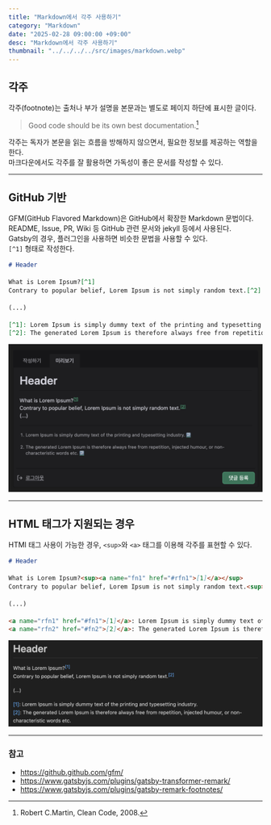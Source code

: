 ```yaml
---
title: "Markdown에서 각주 사용하기"
category: "Markdown"
date: "2025-02-28 09:00:00 +09:00"
desc: "Markdown에서 각주 사용하기"
thumbnail: "../../../../src/images/markdown.webp"
---
```


## 각주

각주(footnote)는 출처나 부가 설명을 본문과는 별도로 페이지 하단에 표시한 글이다.

> Good code should be its own best documentation.[^1]

각주는 독자가 본문을 읽는 흐름을 방해하지 않으면서, 필요한 정보를 제공하는 역할을 한다.<br>
마크다운에서도 각주를 잘 활용하면 가독성이 좋은 문서를 작성할 수 있다.

---

## GitHub 기반

GFM(GitHub Flavored Markdown)은 GitHub에서 확장한 Markdown 문법이다.<br>
README, Issue, PR, Wiki 등 GitHub 관련 문서와 jekyll 등에서 사용된다.<br>
Gatsby의 경우, 플러그인을 사용하면 비슷한 문법을 사용할 수 있다.<br>
`[^1]` 형태로 작성한다.

```markdown
# Header

What is Lorem Ipsum?[^1]
Contrary to popular belief, Lorem Ipsum is not simply random text.[^2]

(...)

[^1]: Lorem Ipsum is simply dummy text of the printing and typesetting industry.
[^2]: The generated Lorem Ipsum is therefore always free from repetition, injected humour, or non-characteristic words etc.
```

![gfm-footnotes.png](gfm-footnotes.png)

---

## HTML 태그가 지원되는 경우

HTMl 태그 사용이 가능한 경우, `<sup>`와 `<a>` 태그를 이용해 각주를 표현할 수 있다.

```markdown
# Header

What is Lorem Ipsum?<sup><a name="fn1" href="#rfn1">[1]</a></sup>
Contrary to popular belief, Lorem Ipsum is not simply random text.<sup><a name="fn2" href="#rfn2">[2]</a></sup>

(...)

<a name="rfn1" href="#fn1">[1]</a>: Lorem Ipsum is simply dummy text of the printing and typesetting industry.
<a name="rfn2" href="#fn2">[2]</a>: The generated Lorem Ipsum is therefore always free from repetition, injected humour, or non-characteristic words etc.
```

![html-footnotes.png](html-footnotes.png)

---

### 참고

- https://github.github.com/gfm/
- https://www.gatsbyjs.com/plugins/gatsby-transformer-remark/
- https://www.gatsbyjs.com/plugins/gatsby-remark-footnotes/

[^1]: Robert C.Martin, Clean Code, 2008.

